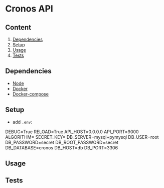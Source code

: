 # Cronos API

## Content

1. [Dependencies](#dependencies)
2. [Setup](#setup)
3. [Usage](#usage)
4. [Tests](#tests)

## Dependencies

- [Node](https://nodejs.org/en/)
- [Docker](https://docs.docker.com/reference/)
- [Docker-compose](https://docs.docker.com/compose/)

## Setup

* add `.env`:

DEBUG=True
RELOAD=True
API_HOST=0.0.0.0
API_PORT=9000
ALGORITHM=<algorithm>
SECRET_KEY=<secretkey>
DB_SERVER=mysql+pymysql
DB_USER=root
DB_PASSWORD=secret
DB_ROOT_PASSWORD=secret
DB_DATABASE=cronos
DB_HOST=db
DB_PORT=3306

## Usage

## Tests




